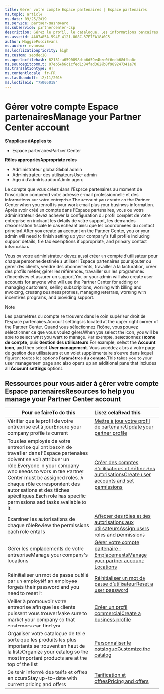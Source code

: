 ```yaml
---
title: Gérer votre compte Espace partenaires | Espace partenaires
ms.topic: article
ms.date: 09/25/2019
ms.service: partner-dashboard
ms.subservice: partnercenter-csp
description: Gérez le profil, le catalogue, les informations bancaires et fiscales, les rôles et les autorisations de votre entreprise dans l’Espace partenaires.
ms.assetid: 4A07A85A-594E-4121-808C-37E7FA18A0C5
author: MaggiePucciEvans
ms.author: evansma
ms.localizationpriority: high
ms.custom: seodec18
ms.openlocfilehash: 62131fa6590898dcb6d59e4bee0f6edb68dfba0c
ms.sourcegitcommit: 07eb5eb6c1cfed1c84fad3626b8f989247341e70
ms.translationtype: HT
ms.contentlocale: fr-FR
ms.lasthandoff: 12/11/2019
ms.locfileid: "75005018"
---
```

# <a name="manage-your-partner-center-account"></a><span data-ttu-id="4b555-103">Gérer votre compte Espace partenaires</span><span class="sxs-lookup"><span data-stu-id="4b555-103">Manage your Partner Center account</span></span>

<span data-ttu-id="4b555-104">**S’applique à**</span><span class="sxs-lookup"><span data-stu-id="4b555-104">**Applies to**</span></span>

-  <span data-ttu-id="4b555-105">Espace partenaires</span><span class="sxs-lookup"><span data-stu-id="4b555-105">Partner Center</span></span>

<span data-ttu-id="4b555-106">**Rôles appropriés**</span><span class="sxs-lookup"><span data-stu-id="4b555-106">**Appropriate roles**</span></span>
-   <span data-ttu-id="4b555-107">Administrateur global</span><span class="sxs-lookup"><span data-stu-id="4b555-107">Global admin</span></span>
-   <span data-ttu-id="4b555-108">Administrateur des utilisateurs</span><span class="sxs-lookup"><span data-stu-id="4b555-108">User admin</span></span>
-   <span data-ttu-id="4b555-109">Agent d’administration</span><span class="sxs-lookup"><span data-stu-id="4b555-109">Admin agent</span></span>

<span data-ttu-id="4b555-110">Le compte que vous créez dans l’Espace partenaires au moment de l’inscription comprend votre adresse e-mail professionnelle et des informations sur votre entreprise.</span><span class="sxs-lookup"><span data-stu-id="4b555-110">The account you create on the Partner Center when you enroll is your work email plus your business information.</span></span> <span data-ttu-id="4b555-111">Après avoir créé un compte dans l’Espace partenaires, vous ou votre administrateur devez achever la configuration du profil complet de votre entreprise en incluant les détails de votre support, les demandes d’exonération fiscale le cas échéant ainsi que les coordonnées du contact principal.</span><span class="sxs-lookup"><span data-stu-id="4b555-111">After you create an account on the Partner Center, you or your admin will need to finish setting up your company's full profile including support details, file tax exemptions if appropriate, and primary contact information.</span></span> 

<span data-ttu-id="4b555-112">Vous ou votre administrateur devez aussi créer un compte d’utilisateur pour chaque personne destinée à utiliser l’Espace partenaires pour ajouter ou gérer des clients, vendre des abonnements, travailler à la facturation, créer des profils métier, gérer les références, travailler sur les programmes d’incentives et assurer un support.</span><span class="sxs-lookup"><span data-stu-id="4b555-112">You or your admin will also create user accounts for anyone who will use the Partner Center for adding or managing customers, selling subscriptions, working with billing and invoicing, creating business profiles, managing referrals, working with incentives programs, and providing support.</span></span>

>[!NOTE]
><span data-ttu-id="4b555-113">Les paramètres du compte se trouvent dans le coin supérieur droit de l’Espace partenaires.</span><span class="sxs-lookup"><span data-stu-id="4b555-113">Account settings is located at the upper right corner of the Partner Center.</span></span> <span data-ttu-id="4b555-114">Quand vous sélectionnez l’icône, vous pouvez sélectionner ce que vous voulez gérer.</span><span class="sxs-lookup"><span data-stu-id="4b555-114">When you select the icon, you will be able to select what you want to manage.</span></span> <span data-ttu-id="4b555-115">Par exemple, sélectionnez l’**icône de compte**, puis **Gestion des utilisateurs**.</span><span class="sxs-lookup"><span data-stu-id="4b555-115">For example, select the **Account icon**, and then select **User management**.</span></span> <span data-ttu-id="4b555-116">Vous accédez alors à votre page de gestion des utilisateurs et un volet supplémentaire s’ouvre dans lequel figurent toutes les options **Paramètres du compte**.</span><span class="sxs-lookup"><span data-stu-id="4b555-116">This takes you to your user management page and also opens up an additional pane that includes all **Account settings** options.</span></span>


## <a name="resources-to-help-you-manage-your-partner-center-account"></a><span data-ttu-id="4b555-117">Ressources pour vous aider à gérer votre compte Espace partenaires</span><span class="sxs-lookup"><span data-stu-id="4b555-117">Resources to help you manage your Partner Center account</span></span>

|<span data-ttu-id="4b555-118">**Pour ce faire**</span><span class="sxs-lookup"><span data-stu-id="4b555-118">**To do this**</span></span>   |<span data-ttu-id="4b555-119">**Lisez cela**</span><span class="sxs-lookup"><span data-stu-id="4b555-119">**Read this**</span></span>   |
|-----------------------|:-----------------------|
|<span data-ttu-id="4b555-120">Vérifier que le profil de votre entreprise est à jour</span><span class="sxs-lookup"><span data-stu-id="4b555-120">Ensure your company profile is current</span></span>   |[<span data-ttu-id="4b555-121">Mettre à jour votre profil de partenaire</span><span class="sxs-lookup"><span data-stu-id="4b555-121">Update your partner profile</span></span>](update-your-partner-profile.md)|
|<span data-ttu-id="4b555-122">Tous les employés de votre entreprise qui ont besoin de travailler dans l’Espace partenaires doivent se voir attribuer un rôle.</span><span class="sxs-lookup"><span data-stu-id="4b555-122">Everyone in your company who needs to work in the Partner Center must be assigned roles.</span></span> <span data-ttu-id="4b555-123">À chaque rôle correspondent des autorisations et des tâches spécifiques.</span><span class="sxs-lookup"><span data-stu-id="4b555-123">Each role has specific permissions and tasks available to it.</span></span>|[<span data-ttu-id="4b555-124">Créer des comptes d’utilisateurs et définir des autorisations</span><span class="sxs-lookup"><span data-stu-id="4b555-124">Create user accounts and set permissions</span></span>](create-user-accounts-and-set-permissions.md)|
|<span data-ttu-id="4b555-125">Examiner les autorisations de chaque rôle</span><span class="sxs-lookup"><span data-stu-id="4b555-125">Review the permissions each role entails</span></span>|[<span data-ttu-id="4b555-126">Affecter des rôles et des autorisations aux utilisateurs</span><span class="sxs-lookup"><span data-stu-id="4b555-126">Assign users roles and permissions</span></span>](permissions-overview.md)
|<span data-ttu-id="4b555-127">Gérer les emplacements de votre entreprise</span><span class="sxs-lookup"><span data-stu-id="4b555-127">Manage your company's locations</span></span>|[<span data-ttu-id="4b555-128">Gérer votre compte partenaire : Emplacements</span><span class="sxs-lookup"><span data-stu-id="4b555-128">Manage your partner account: Locations</span></span>](manage-locations.md)
|<span data-ttu-id="4b555-129">Réinitialiser un mot de passe oublié par un employé</span><span class="sxs-lookup"><span data-stu-id="4b555-129">If an employee forgets their password and you need to reset it</span></span>  |[<span data-ttu-id="4b555-130">Réinitialiser un mot de passe d’utilisateur</span><span class="sxs-lookup"><span data-stu-id="4b555-130">Reset a user password</span></span>](reset-a-user-password.md)|
|<span data-ttu-id="4b555-131">Veiller à promouvoir votre entreprise afin que les clients puissent vous trouver</span><span class="sxs-lookup"><span data-stu-id="4b555-131">Make sure to market your company so that customers can find you</span></span>   |[<span data-ttu-id="4b555-132">Créer un profil commercial</span><span class="sxs-lookup"><span data-stu-id="4b555-132">Create a business profile</span></span>](create-a-marketing-profile.md)|
|<span data-ttu-id="4b555-133">Organiser votre catalogue de telle sorte que les produits les plus importants se trouvent en haut de la liste</span><span class="sxs-lookup"><span data-stu-id="4b555-133">Organize your catalog so the most important products are at the top of the list</span></span>   |[<span data-ttu-id="4b555-134">Personnaliser le catalogue</span><span class="sxs-lookup"><span data-stu-id="4b555-134">Customize the catalog</span></span>](customize-the-catalog.md)|
|<span data-ttu-id="4b555-135">Se tenir informé des tarifs et offres en cours</span><span class="sxs-lookup"><span data-stu-id="4b555-135">Stay up-to-date with current pricing and offers</span></span>   |[<span data-ttu-id="4b555-136">Tarification et offres</span><span class="sxs-lookup"><span data-stu-id="4b555-136">Pricing and offers</span></span>](pricing-and-offers.md)|













 

 



